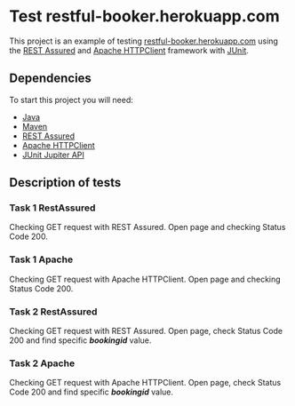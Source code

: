 # Test restful-booker.herokuapp.com

This project is an example of testing [restful-booker.herokuapp.com](https://restful-booker.herokuapp.com/) using the [REST Assured](https://mvnrepository.com/artifact/io.rest-assured/rest-assured) and [Apache HTTPClient](https://hc.apache.org/httpcomponents-client-5.2.x/) framework with [JUnit](https://mvnrepository.com/artifact/org.junit.jupiter/junit-jupiter-api).

## Dependencies

To start this project you will need:

- [Java](https://www.java.com/)
- [Maven](https://maven.apache.org/)
- [REST Assured](https://mvnrepository.com/artifact/io.rest-assured/rest-assured)
- [Apache HTTPClient](https://hc.apache.org/httpcomponents-client-5.2.x/)
- [JUnit Jupiter API](https://mvnrepository.com/artifact/org.junit.jupiter/junit-jupiter-api)

## Description of tests

### Task 1 RestAssured
Checking GET request with REST Assured. Open page and checking Status Code 200.

### Task 1 Apache
Checking GET request with Apache HTTPClient. Open page and checking Status Code 200.

### Task 2 RestAssured
Checking GET request with REST Assured. Open page, check Status Code 200 and find specific **_bookingid_** value.

### Task 2 Apache
Checking GET request with Apache HTTPClient. Open page, check Status Code 200 and find specific **_bookingid_** value.
